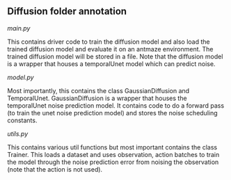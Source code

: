 ## Diffusion folder annotation

*main.py*

This contains driver code to train the diffusion model and also load the trained diffusion model and evaluate it on an antmaze environment. 
The trained diffusion model will be stored in a file. Note that the diffusion model is a wrapper that houses a temporalUnet model which can predict noise. 

*model.py*

Most importantly, this contains the class GaussianDiffusion and TemporalUnet. GaussianDiffusion is a wrapper that houses the temporalUnet noise prediction model.
It contains code to do a forward pass (to train the unet noise prediction model) and stores the noise scheduling constants. 

*utils.py*

This contains various util functions but most important contains the class Trainer. This loads a dataset and uses observation, action batches to 
train the model through the noise prediction error from noising the observation (note that the action is not used).

